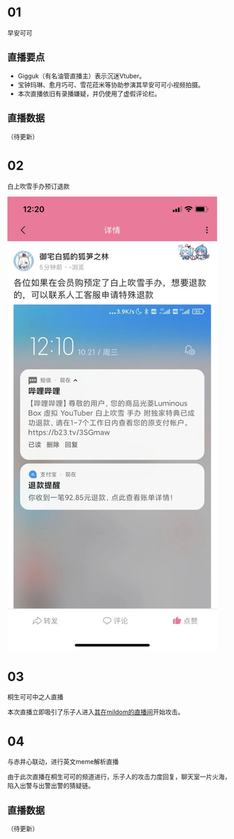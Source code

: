 # 01 

早安可可

## 直播要点

- Gigguk（有名油管直播主）表示沉迷Vtuber。
- 宝钟玛琳、愈月巧可、雪花菈米等协助参演其早安可可小视频拍摄。
- 本次直播依旧有录播嫌疑，并仍使用了虚假评论栏。

## 直播数据

（待更新）

# 02 

白上吹雪手办预订退款

![白上吹雪手办预订退款](img-fubuki-figure-refund.jpg)

# 03 

桐生可可中之人直播

本次直播立即吸引了乐子人进入[其在mildom的直播间](https://www.mildom.com/10882672)开始攻击。

# 04 

与赤井心联动，进行英文meme解析直播

由于此次直播在桐生可可的频道进行，乐子人的攻击力度回复，聊天室一片火海，陷入出警与出警出警的猜疑链。

## 直播数据

（待更新）